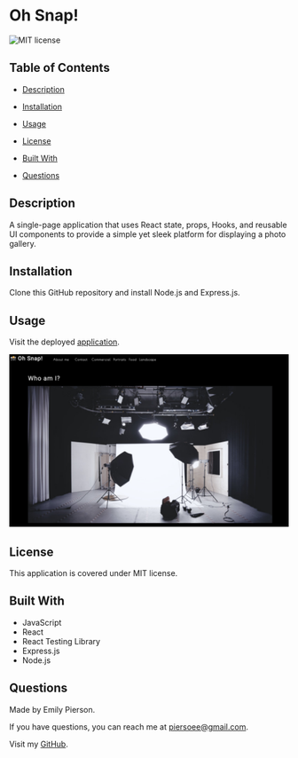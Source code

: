 # Oh Snap!
![MIT license](https://img.shields.io/badge/license-MIT-yellow)

## Table of Contents 

* [Description](#description)

* [Installation](#installation)

* [Usage](#usage)

* [License](#license)

* [Built With](#built-with)

* [Questions](#questions)

## Description 
A single-page application that uses React state, props, Hooks, and reusable UI components to provide a simple yet sleek platform for displaying a photo gallery.

## Installation
Clone this GitHub repository and install Node.js and Express.js.

## Usage
Visit the deployed [application](https://emilypier.github.io/photo-port/).

![Photo gallery](/public/photo-port.png)

## License
This application is covered under MIT license.

## Built With
* JavaScript
* React
* React Testing Library
* Express.js
* Node.js

## Questions
Made by Emily Pierson.

If you have questions, you can reach me at piersoee@gmail.com. 

Visit my [GitHub](https://github.com/emilypier).